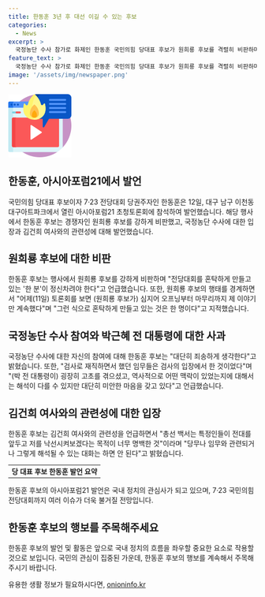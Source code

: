```yaml
---
title: 한동훈 3년 후 대선 이길 수 있는 후보
categories:
  - News
excerpt: >
  국정농단 수사 참가로 화제인 한동훈 국민의힘 당대표 후보가 원희룡 후보를 격렬히 비판하며 대적하고, 전임 대통령 박근혜에 대한 사과를 표명했다. 또한, 총선 백서에 대한 논란 및 김건희 여사와의 연락에 관한 질문에 대해 응수하며 논란을 피했다. 클릭율을 좇는 요약문을 작성하기 위해제작하려는 문단을 작성하겠습니다. 150자 이내로 작성해주세요. 
feature_text: >
  국정농단 수사 참가로 화제인 한동훈 국민의힘 당대표 후보가 원희룡 후보를 격렬히 비판하며 대적하고, 전임 대통령 박근혜에 대한 사과를 표명했다. 또한, 총선 백서에 대한 논란 및 김건희 여사와의 연락에 관한 질문에 대해 응수하며 논란을 피했다. 클릭율을 좇는 요약문을 작성하기 위해제작하려는 문단을 작성하겠습니다. 150자 이내로 작성해주세요. 
image: '/assets/img/newspaper.png'
---
```


<p><img src="/assets/img/news.png" alt="rentncar 속보" /></p>

<h2>한동훈, 아시아포럼21에서 발언</h2>

<p data-ke-size="size16">국민의힘 당대표 후보이자 7·23 전당대회 당권주자인 한동훈은 12일, 대구 남구 이천동 대구아트파크에서 열린 아시아포럼21 초청토론회에 참석하여 발언했습니다. 해당 행사에서 한동훈 후보는 경쟁자인 원희룡 후보를 강하게 비판했고, 국정농단 수사에 대한 입장과 김건희 여사와의 관련성에 대해 발언했습니다.</p>

<h2 data-ke-size="size26">원희룡 후보에 대한 비판</h2>

<p data-ke-size="size16">한동훈 후보는 행사에서 원희룡 후보를 강하게 비판하며 "전당대회를 혼탁하게 만들고 있는 '한 분'이 정신차려야 한다"고 언급했습니다. 또한, 원희룡 후보의 행태를 경계하면서 "어제(11일) 토론회를 보면 (원희룡 후보가) 심지어 오프닝부터 마무리까지 제 이야기만 계속했다"며 "그런 식으로 혼탁하게 만들고 있는 것은 한 명이다"고 지적했습니다.</p>

<h2 data-ke-size="size26">국정농단 수사 참여와 박근혜 전 대통령에 대한 사과</h2>

<p data-ke-size="size16">국정농단 수사에 대한 자신의 참여에 대해 한동훈 후보는 "대단히 죄송하게 생각한다"고 밝혔습니다. 또한, "검사로 재직하면서 했던 임무들은 검사의 입장에서 한 것이었다"며 "(박 전 대통령이) 굉장히 고초를 겪으셨고, 역사적으로 어떤 맥락이 있었는지에 대해서는 해석이 다를 수 있지만 대단히 미안한 마음을 갖고 있다"고 언급했습니다.</p>

<h2 data-ke-size="size26">김건희 여사와의 관련성에 대한 입장</h2>

<p data-ke-size="size16">한동훈 후보는 김건희 여사와의 관련성을 언급하면서 "총선 백서는 특정인들이 전대를 앞두고 저를 낙선시켜보겠다는 목적이 너무 명백한 것"이라며 "당무나 임무와 관련되거나 그렇게 해석될 수 있는 대화는 하면 안 된다"고 밝혔습니다.</p>

<table>
    <tr>
        <td style="text-align: center; height: 17px;"><b>당 대표 후보 한동훈 발언 요약</b></td>
    </tr>
</table>

<p data-ke-size="size16">한동훈 후보의 아시아포럼21 발언은 국내 정치의 관심사가 되고 있으며, 7·23 국민의힘 전당대회까지 여러 이슈가 더욱 불거질 전망입니다.</p>

<h2 data-ke-size="size26">한동훈 후보의 행보를 주목해주세요</h2>

<p data-ke-size="size16">한동훈 후보의 발언 및 활동은 앞으로 국내 정치의 흐름을 좌우할 중요한 요소로 작용할 것으로 보입니다. 국민의 관심이 집중된 가운데, 한동훈 후보의 행보를 계속해서 주목해주시기 바랍니다.</p>
유용한 생활 정보가 필요하시다면, <a href="https://onioninfo.kr" rel="dofollow">onioninfo.kr</a>


